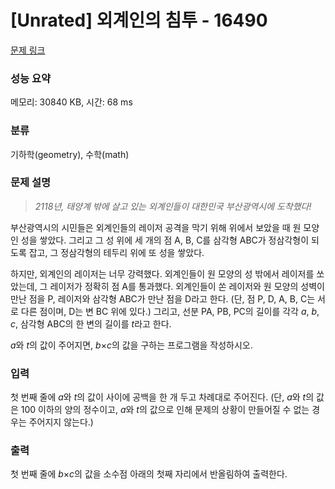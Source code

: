 # [Unrated] 외계인의 침투 - 16490 

[문제 링크](https://www.acmicpc.net/problem/16490) 

### 성능 요약

메모리: 30840 KB, 시간: 68 ms

### 분류

기하학(geometry), 수학(math)

### 문제 설명

<blockquote>
<p><em>2118년, 태양계 밖에 살고 있는 외계인들이 대한민국 부산광역시에 도착했다!</em></p>
</blockquote>

<p>부산광역시의 시민들은 외계인들의 레이저 공격을 막기 위해 위에서 보았을 때 원 모양인 성을 쌓았다. 그리고 그 성 위에 세 개의 점 A, B, C를 삼각형 ABC가 정삼각형이 되도록 잡고, 그 정삼각형의 테두리 위에 또 성을 쌓았다. </p>

<p>하지만, 외계인의 레이저는 너무 강력했다. 외계인들이 원 모양의 성 밖에서 레이저를 쏘았는데, 그 레이저가 정확히 점 A를 통과했다. 외계인들이 쏜 레이저와 원 모양의 성벽이 만난 점을 P, 레이저와 삼각형 ABC가 만난 점을 D라고 한다. (단, 점 P, D, A, B, C는 서로 다른 점이며, D는 변 BC 위에 있다.) 그리고, 선분 PA, PB, PC의 길이를 각각 <em>a</em>, <em>b</em>, <em>c</em>, 삼각형 ABC의 한 변의 길이를 <em>t</em>라고 한다.</p>

<p><em>a</em>와 <em>t</em>의 값이 주어지면, <em>b</em>×<em>c</em>의 값을 구하는 프로그램을 작성하시오.</p>

### 입력 

 <p>첫 번째 줄에 <em>a</em>와 <em>t</em>의 값이 사이에 공백을 한 개 두고 차례대로 주어진다. (단, <i>a</i>와 <em>t</em>의 값은 100 이하의 양의 정수이고, <em>a</em>와 <em>t</em>의 값으로 인해 문제의 상황이 만들어질 수 없는 경우는 주어지지 않는다.)</p>

### 출력 

 <p>첫 번째 줄에 <em>b</em>×<em>c</em>의 값을 소수점 아래의 첫째 자리에서 반올림하여 출력한다.</p>

